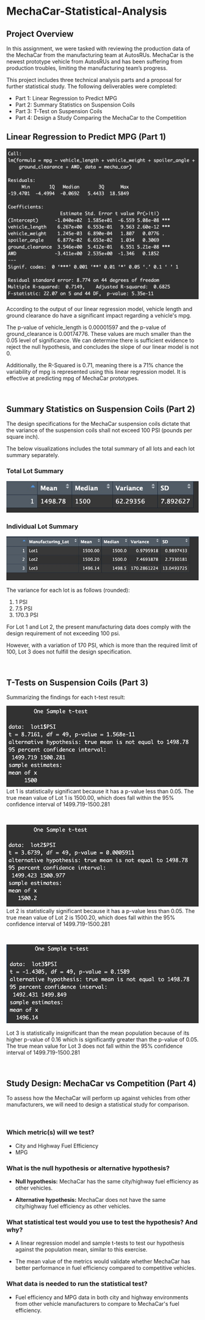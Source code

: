 # MechaCar-Statistical-Analysis

## Project Overview
In this assignment, we were tasked with reviewing the production data of the MechaCar from the manufacturing team at AutosRUs. MechaCar is the newest prototype vehicle from AutosRUs and has been suffering from production troubles, limiting the manufacturing team’s progress.

This project includes three technical analysis parts and a proposal for further statistical study. The following deliverables were completed:

- Part 1: Linear Regression to Predict MPG
- Part 2: Summary Statistics on Suspension Coils
- Part 3: T-Test on Suspension Coils
- Part 4: Design a Study Comparing the MechaCar to the Competition

## Linear Regression to Predict MPG (Part 1)
![MechaCar Statistical Analysis - Linear Regression](Images/linear_model.jpg)

According to the output of our linear regression model, vehicle length and ground clearance do have a significant impact regarding a vehicle's mpg. 

The p-value of vehicle_length is 0.00001597 and the p-value of ground_clearance is 0.00174776. These values are much smaller than the 0.05 level of significance. We can determine there is sufficient evidence to reject the null hypothesis, and concludes the slope of our linear model is not 0.

Additionally, the R-Squared is 0.71, meaning there is a 71% chance the variability of mpg is represented using this linear regression model. It is effective at predicting mpg of MechaCar prototypes.

<br>

## Summary Statistics on Suspension Coils (Part 2)

 The design specifications for the MechaCar suspension coils dictate that the variance of the suspension coils shall not exceed 100 PSI (pounds per square inch).


The below visualizations includes the total summary of all lots and each lot summary separately.

### Total Lot Summary
![MechaCar Statistical Analysis - Total Summary](Images/total_summary.jpg)

### Individual Lot Summary
![MechaCar Statistical Analysis - Lot Summary](Images/lot_summary.jpg)


The variance for each lot is as follows (rounded):

1. 1 PSI
2. 7.5 PSI
3. 170.3 PSI

For Lot 1 and Lot 2, the present manufacturing data does comply with the design requirement of not exceeding 100 psi.

However, with a variation of 170 PSI, which is more than the required limit of 100, Lot 3 does not fulfill the design specification.

<br>

## T-Tests on Suspension Coils (Part 3)

Summarizing the findings for each t-test result:

![MechaCar Statistical Analysis - T-Test Lot 1](Images/lot1.jpg)
Lot 1 is statistically significant because it has a p-value less than 0.05. The true mean value of Lot 1 is 1500.00, which does fall within the 95% confidence interval of 1499.719-1500.281

<br>

![MechaCar Statistical Analysis - T-Test Lot 2](Images/lot2.jpg)
Lot 2 is statistically significant because it has a p-value less than 0.05. The true mean value of Lot 2 is 1500.20, which does fall within the 95% confidence interval of 1499.719-1500.281

<br>

![MechaCar Statistical Analysis - T-Test Lot 3](Images/lot3.jpg)

Lot 3 is statistically insignificant than the mean population because of its higher p-value of 0.16 which is significantly greater than the p-value of 0.05. The true mean value for Lot 3 does not fall within the 95% confidence interval of 1499.719-1500.281

<br>

## Study Design: MechaCar vs Competition (Part 4)
To assess how the MechaCar will perform up against vehicles from other manufacturers, we will need to design a statistical study for comparison.

<br>

### Which metric(s) will we test?
- City and Highway Fuel Efficiency
- MPG

### What is the null hypothesis or alternative hypothesis?

- <strong>Null hypothesis:</strong> MechaCar has the same city/highway fuel efficiency as other vehicles. 

- <strong>Alternative hypothesis:</strong> MechaCar does not have the same city/highway fuel efficiency as other vehicles. 

### What statistical test would you use to test the hypothesis? And why?
- A linear regression model and sample t-tests to test our hypothesis against the population mean, similar to this exercise.

- The mean value of the metrics would validate whether MechaCar has better performance in fuel efficiency compared to competitive vehicles.

### What data is needed to run the statistical test?
- Fuel efficiency and MPG data in both city and highway environments from other vehicle manufacturers to compare to MechaCar's fuel efficiency.
